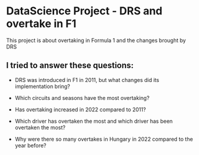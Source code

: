 # DataScience Project - DRS and overtake in F1
This project is about overtaking in Formula 1 and the changes brought by DRS

## I tried to answer these questions:

- DRS was introduced in F1 in 2011, but what changes did its implementation bring?

- Which circuits and seasons have the most overtaking?

- Has overtaking increased in 2022 compared to 2011?

- Which driver has overtaken the most and which driver has been overtaken the most?

- Why were there so many overtakes in Hungary in 2022 compared to the year before?
